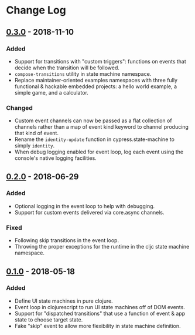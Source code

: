 # Change Log

## [0.3.0] - 2018-11-10
### Added
- Support for transitions with "custom triggers": functions on events that decide when the transition will be followed.
- `compose-transitions` utility in state machine namespace.
- Replace maintainer-oriented examples namespaces with three fully functional & hackable embedded projects: a hello world example, a simple game, and a calculator.

### Changed
- Custom event channels can now be passed as a flat collection of channels rather than a map of event kind keyword to channel producing that kind of event.
- Rename the `identity-update` function in cypress.state-machine to simply `identity`.
- When debug logging enabled for event loop, log each event using the console's native logging facilities.

## [0.2.0] - 2018-06-29
### Added
- Optional logging in the event loop to help with debugging.
- Support for custom events delivered via core.async channels.

### Fixed
- Following skip transitions in the event loop.
- Throwing the proper exceptions for the runtime in the cljc state machine namespace.

## [0.1.0] - 2018-05-18
### Added
- Define UI state machines in pure clojure.
- Event loop in clojurescript to run UI state machines off of DOM events.
- Support for "dispatched transitions" that use a function of event & app state to choose target state.
- Fake "skip" event to allow more flexibility in state machine definition.

[0.3.0]: https://github.com/aperiodic/cypress/compare/0.2.0...0.3.0
[0.2.0]: https://github.com/aperiodic/cypress/compare/0.1.0...0.2.0
[0.1.0]: https://github.com/aperiodic/cypress/releases/tag/0.1.0
